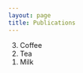 ```yaml
---
layout: page
title: Publications
---
```


<html>
<ol reversed>
<li>Coffee</li>
<li>Tea</li>
<li>Milk</li>
</ol>
</html>


